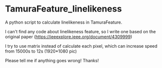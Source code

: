 # TamuraFeature_linelikeness
A python script to calculate linelikeness in TamuraFeature.

I can't find any code about linelikeness feature, so I write one based on the original paper <Textural Features Corresponding to Visual Perception>(https://ieeexplore.ieee.org/document/4309999)
  
I try to use matrix instead of calculate each pixel, which can increase speed from 15000s to 12s (1920*1080 pic)
  
Please tell me if anything goes wrong! Thanks!
  

  
